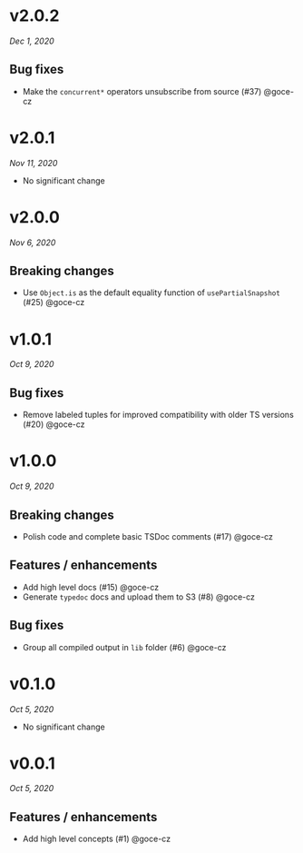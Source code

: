 # v2.0.2
_Dec 1, 2020_

## Bug fixes

- Make the `concurrent*` operators unsubscribe from source (#37) @goce-cz


# v2.0.1
_Nov 11, 2020_

* No significant change

# v2.0.0
_Nov 6, 2020_

## Breaking changes

- Use `Object.is` as the default equality function of `usePartialSnapshot` (#25) @goce-cz 


# v1.0.1
_Oct 9, 2020_

## Bug fixes

- Remove labeled tuples for improved compatibility with older TS versions (#20) @goce-cz


# v1.0.0
_Oct 9, 2020_

## Breaking changes

- Polish code and complete basic TSDoc comments (#17) @goce-cz 

## Features / enhancements

- Add high level docs (#15) @goce-cz 
- Generate `typedoc` docs and upload them to S3 (#8) @goce-cz 

## Bug fixes

- Group all compiled output in `lib` folder (#6) @goce-cz 


# v0.1.0
_Oct 5, 2020_

* No significant change

# v0.0.1
_Oct 5, 2020_

## Features / enhancements

- Add high level concepts (#1) @goce-cz 


